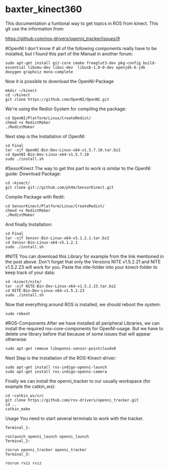 # baxter_kinect360
This documentation a funtional way to get topics in ROS from kinect. This git use the information from:

https://github.com/ros-drivers/openni_tracker/issues/9


#OpenNI
I don't know if all of the following components really have to be installed, but I found this part of the Manual in another forum:
```
sudo apt-get install git-core cmake freeglut3-dev pkg-config build-essential libxmu-dev libxi-dev  libusb-1.0-0-dev openjdk-6-jdk
doxygen graphviz mono-complete
```
Now it is possible to download the OpenNI-Package

```
mkdir ~/kinect
cd ~/kinect
git clone https://github.com/OpenNI/OpenNI.git
```
We're using the Redist-System for compiling the package:

```
cd OpenNI/Platform/Linux/CreateRedist/
chmod +x RedistMaker
./RedistMaker
```
Next step is the Installation of OpenNI:

```
cd Final
tar -xjf OpenNI-Bin-Dev-Linux-x64-v1.5.7.10.tar.bz2
cd OpenNI-Bin-Dev-Linux-x64-v1.5.7.10
sudo ./install.sh
```

#SesorKinect
The way to get this part to work is similar to the OpenNI guide:
Download Package:
```
cd ~kinect/
git clone git://github.com/ph4m/SensorKinect.git
```
Compile Package with Redit:
```
cd SensorKinect/Platform/Linux/CreateRedist/
chmod +x RedistMaker
./RedistMaker
```
And finally Installation:
```
cd Final
tar -xjf Sensor-Bin-Linux-x64-v5.1.2.1.tar.bz2
cd Sensor-Bin-Linux-x64-v5.1.2.1
sudo ./install.sh
```
#NITE
You can download this Library for example from the link mentioned in the post above. Don't forget that only the Versions NITE v1.5.2.21 and NITE v1.5.2.23 will work for you. Paste the nite-folder into your kinect-folder to keep track of your data:
```
cd ~kinect/nite/
tar -xjf NITE-Bin-Dev-Linux-x64-v1.5.2.23.tar.bz2
cd NITE-Bin-Dev-Linux-x64-v1.5.2.23
sudo ./install.sh
```
Now that everything around ROS is installed, we should reboot the system:
```
sudo reboot
```
#ROS-Components
After we have installed all peripheral Libraries, we can install the required ros-core-components for OpenNI-usage. But we have to delete one library before that because of some issues that will appear otherwise:
```
sudo apt-get remove libopenni-sensor-pointclouds0
```
Next Step is the Installation of the ROS-Kinect-driver:
```
sudo apt-get install ros-indigo-openni-launch
sudo apt-get install ros-indigo-openni-camera
```
Finally we can install the openni_tracker to our usually workspace (for example the catkin_ws):
```
cd ~catkin_ws/src
git clone https://github.com/ros-drivers/openni_tracker.git 
cd ..
catkin_make
```
Usage
You need to start several terminals to work with the tracker.
```
Terminal_1:

roslaunch openni_launch openni_launch
Terminal_2:

rosrun openni_tracker openni_tracker
Terminal_3:

rosrun rviz rviz
```

